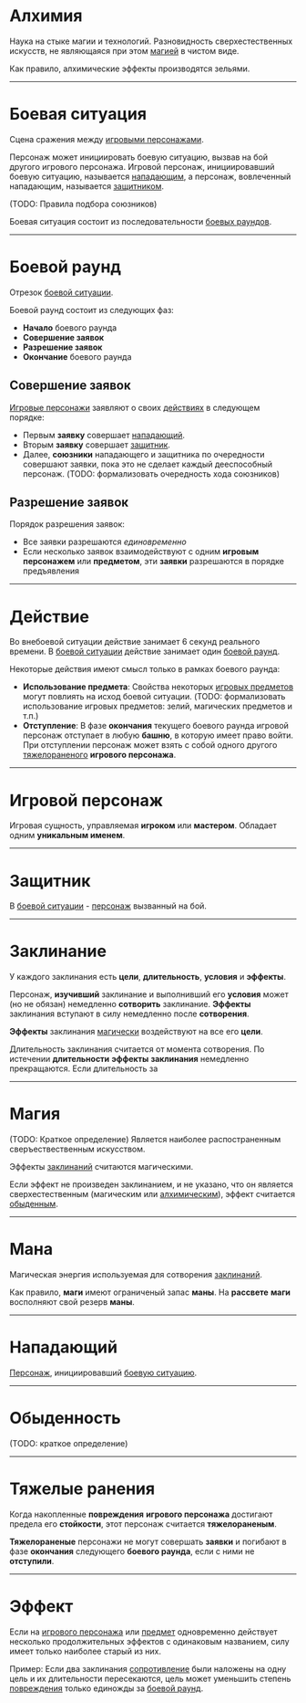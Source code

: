 # Алхимия
Наука на стыке магии и технологий.
Разновидность сверхестественных искусств, не являющаяся при этом [магией](#магия) в чистом виде.

Как правило, алхимические эффекты производятся зельями.
___
# Боевая ситуация
Сцена сражения между [игровыми персонажами](#игровой-персонаж).

Персонаж может инициировать боевую ситуацию,
вызвав на бой другого игрового персонажа.
Игровой персонаж, инициировавший боевую ситуацию, называется [нападающим](#нападающий),
а персонаж, вовлеченный нападающим, называется [защитником](#защитник).

(TODO: Правила подбора союзников)

Боевая ситуация состоит из последовательности [боевых раундов](#боевой-раунд).
___
# Боевой раунд
Отрезок [боевой ситуации](#боевая-ситуация).

Боевой раунд состоит из следующих фаз:
- **Начало** боевого раунда
- **Совершение заявок**
- **Разрешение заявок**
- **Окончание** боевого раунда
## Совершение заявок
[Игровые персонажи](#игровой-персонаж) заявляют о своих [действиях](#действие) в следующем порядке:
- Первым **заявку** совершает [нападающий](#нападающий).
- Вторым **заявку** совершает [защитник](#защитник).
- Далее, **союзники** нападающего и защитника по очередности совершают заявки,
пока это не сделает каждый дееспособный персонаж.
(TODO: формализовать очередность хода союзников)
## Разрешение заявок
Порядок разрешения заявок:
- Все заявки разрешаются _единовременно_
- Если несколько заявок взаимодействуют с одним **игровым персонажем** или **предметом**,
эти **заявки** разрешаются в порядке предъявления
___
# Действие
Во внебоевой ситуации действие занимает 6 секунд реального времени.
В [боевой ситуации](#боевая-ситуация) действие занимает один [боевой раунд](боевой-раунд).

Некоторые действия имеют смысл только в рамках боевого раунда:
- **Использование предмета**: Свойства некоторых [игровых предметов](#игровой-предмет) могут повлиять на исход боевой ситуации.
(TODO: формализовать использование игровых предметов: зелий, магических предметов и т.п.)
- **Отступление**: В фазе **окончания** текущего боевого раунда
игровой персонаж отступает в любую **башню**, в которую имеет право войти.
При отступлении персонаж может взять с собой одного другого [тяжелораненого](#тяжелые-ранения) **игрового персонажа**.
___
# Игровой персонаж
Игровая сущность, управляемая **игроком** или **мастером**.
Обладает одним **уникальным именем**.
___
# Защитник
В [боевой ситуации](#боевая-ситуация) - [персонаж](#игровой-персонаж) вызванный на бой.
___
# Заклинание
У каждого заклинания есть **цели**, **длительность**, **условия** и **эффекты**.

Персонаж, **изучивший** заклинание и выполнивший его **условия** может
(но не обязан) немедленно **сотворить** заклинание.
**Эффекты** заклинания вступают в силу немедленно после **сотворения**.

**Эффекты** заклинания [магически](#магия) воздействуют на все его **цели**.

Длительность заклинания считается от момента сотворения.
По истечении **длительности** **эффекты** **заклинания** немедленно прекращаются.
Если длительность за
___
# Магия
(TODO: Краткое определение)
Является наиболее распостраненным сверъествественным искусством.

Эффекты [заклинаний](#заклинание) считаются магическими.

Если эффект не произведен заклинанием, и не указано,
что он является сверхестественным (магическим или [алхимическим](#алхимия)),
эффект считается [обыденным](#обыденность).
___
# Мана
Магическая энергия используемая для сотворения [заклинаний](#заклинание).

Как правило, **маги** имеют ограниченый запас **маны**.
На **рассвете** **маги** восполняют свой резерв **маны**.
___
# Нападающий
[Персонаж](#игровой-персонаж), инициировавший [боевую ситуацию](#боевая-ситуация).
___
# Обыденность
(TODO: краткое определение)
___
# Тяжелые ранения
Когда накопленные **повреждения** **игрового персонажа** достигают предела его **стойкости**,
этот персонаж считается **тяжелораненым**.

**Тяжелораненые** персонажи не могут совершать **заявки** и погибают в фазе **окончания** следующего **боевого раунда**,
если с ними не **отступили**.
___
# Эффект
Если на [игрового персонажа](#игровой-персонаж) или [предмет](#игровой-предмет) одновременно действует несколько продолжительных эффектов с одинаковым названием,
силу имеет только наиболее старый из них.

Пример: Если два заклинания [сопротивление](Spells.md#сопротивление) были наложены на одну цель и их длительности пересекаются,
цель может уменьшить степень [повреждения](#повреждение) только единожды за [боевой раунд](#боевой-раунд).

